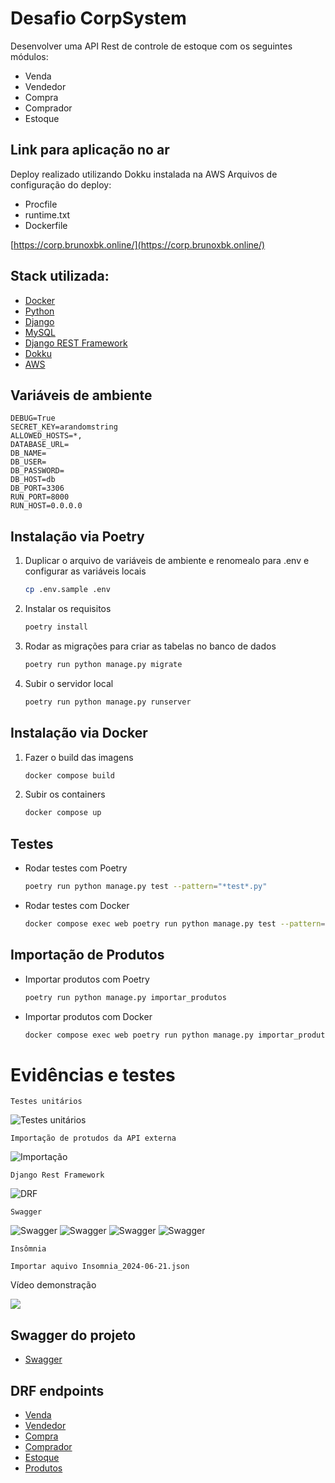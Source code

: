 # Desafio CorpSystem

Desenvolver uma API Rest de controle de estoque com os seguintes módulos:
- Venda
- Vendedor
- Compra
- Comprador
- Estoque

## Link para aplicação no ar
Deploy realizado utilizando Dokku instalada na AWS
Arquivos de configuração do deploy:
- Procfile
- runtime.txt
- Dockerfile

[https://corp.brunoxbk.online/](https://corp.brunoxbk.online/)

## Stack utilizada:

- [Docker](https://www.docker.com/)
- [Python](https://www.python.org/)
- [Django](https://www.djangoproject.com/)
- [MySQL](https://www.mysql.com/)
- [Django REST Framework](https://www.django-rest-framework.org/)
- [Dokku](https://dokku.com/)
- [AWS](https://aws.amazon.com/pt/console/)

## Variáveis de ambiente

    DEBUG=True
    SECRET_KEY=arandomstring
    ALLOWED_HOSTS=*,
    DATABASE_URL=
    DB_NAME=
    DB_USER=
    DB_PASSWORD=
    DB_HOST=db
    DB_PORT=3306
    RUN_PORT=8000
    RUN_HOST=0.0.0.0

## Instalação via Poetry

1. Duplicar o arquivo de variáveis de ambiente e renomealo para .env e configurar as variáveis locais
    ```sh
    cp .env.sample .env 
    ```

2. Instalar os requisitos
    ```sh
    poetry install
    ```

3. Rodar as migrações para criar as tabelas no banco de dados
    ```sh
    poetry run python manage.py migrate
    ```

4. Subir o servidor local
    ```sh
    poetry run python manage.py runserver
    ```

## Instalação via Docker

1. Fazer o build das imagens
    ```sh
    docker compose build
    ```

2. Subir os containers
    ```sh
    docker compose up
    ```

## Testes
- Rodar testes com Poetry
    ```sh
    poetry run python manage.py test --pattern="*test*.py"
    ```
- Rodar testes com Docker
    ```sh
    docker compose exec web poetry run python manage.py test --pattern="*test*.py"
    ```

## Importação de Produtos
- Importar produtos com Poetry
    ```sh
    poetry run python manage.py importar_produtos     
    ```

- Importar produtos com Docker
    ```sh
    docker compose exec web poetry run python manage.py importar_produtos     
    ```

# Evidências e testes

    Testes unitários

![Testes unitários](static/testes.png "Testes unitários")

    Importação de protudos da API externa

![Importação](static/importacao.png "Importação")

    Django Rest Framework

![DRF](static/drf.png "DRF")

    Swagger

![Swagger](static/swagger1.png "Swagger 1")
![Swagger](static/swagger2.png "Swagger 2")
![Swagger](static/swagger3.png "Swagger 3")
![Swagger](static/swagger4.png "Swagger 4")

    Insômnia

    Importar aquivo Insomnia_2024-06-21.json

Vídeo demonstração

[![](https://markdown-videos-api.jorgenkh.no/youtube/nz4_stddt1g)](https://youtu.be/nz4_stddt1g)


## Swagger do projeto

- [Swagger](https://corp.brunoxbk.onlineswagger/)


## DRF endpoints

- [Venda](https://corp.brunoxbk.online/api/vendas/)
- [Vendedor](https://corp.brunoxbk.online/api/vendas/vendedores/)
- [Compra](https://corp.brunoxbk.online/api/compras/)
- [Comprador](https://corp.brunoxbk.online/api/compras/compradores/)
- [Estoque](https://corp.brunoxbk.online/api/estoque/)
- [Produtos](https://corp.brunoxbk.online/api/estoque/produtos/)